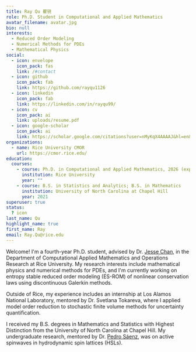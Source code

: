 ```yaml
---
title: Ray Qu 瞿锐
role: Ph.D. Student in Computational and Applied Mathematics
avatar_filename: avatar.jpg
bio: null
interests:
  - Reduced Order Modeling
  - Numerical Methods for PDEs
  - Mathematical Physics
social:
  - icon: envelope
    icon_pack: fas
    link: /#contact
  - icon: github
    icon_pack: fab
    link: https://github.com/rayqu1126
  - icon: linkedin
    icon_pack: fab
    link: https://linkedin.com/in/rayqu99/
  - icon: cv
    icon_pack: ai
    link: uploads/resume.pdf
  - icon: google-scholar
    icon_pack: ai
    link: https://scholar.google.com/citations?user=nMyKqX4AAAAJ&hl=en&oi=ao
organizations:
  - name: Rice University CMOR
    url: https://cmor.rice.edu/
education:
  courses:
    - course: Ph.D. in Computational and Applied Mathematics, 2026 (expected)
      institution: Rice University
      year: ""
    - course: B.S. in Statistics and Analytics; B.S. in Mathematics
      institution: University of North Carolina at Chapel Hill
      year: 2021
superuser: true
status:
  ? icon
last_name: Qu
highlight_name: true
first_name: Ray
email: Ray.Qu@rice.edu
---
```

Welcome! I'm a fourth-year Ph.D. student, advised by Dr. [Jesse Chan](https://sites.google.com/view/jessechan/home), in the Department of Computational Applied Mathematics and Operations Research at Rice University. My research interests include mathematical physics and numerical methods for PDEs, and I'm currently working on entropy stable reduced order modeling (ES-ROM) of nonlinear conservation laws using discontinuous Galerkin methods.

Outside of Rice, my experience includes an internship at Los Alamos National Laboratory, mentored by Dr. Svetlana Tokareva, where I applied model order reduction to stochastic finite volume methods for uncertainty quantification.

I received my B.S. degrees in Mathematics and Statistics with Highest Distinction from the University of North Carolina at Chapel Hill. My undergraduate research, mentored by Dr. [Pedro Sáenz](https://www.pml.unc.edu/about-me), was on active spinwaves in hydrodynamic spin lattices (HSLs).

